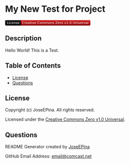 # My New Test for Project
<svg xmlns="http://www.w3.org/2000/svg" xmlns:xlink="http://www.w3.org/1999/xlink" width="278" height="18" role="img" aria-label="License: Creative Commons Zero v1.0 Universal"><title>License: Creative Commons Zero v1.0 Universal</title><linearGradient id="s" x2="0" y2="100%"><stop offset="0"  stop-color="#fff" stop-opacity=".7"/><stop offset=".1" stop-color="#aaa" stop-opacity=".1"/><stop offset=".9" stop-color="#000" stop-opacity=".3"/><stop offset="1"  stop-color="#000" stop-opacity=".5"/></linearGradient><clipPath id="r"><rect width="278" height="18" rx="4" fill="#fff"/></clipPath><g clip-path="url(#r)"><rect width="51" height="18" fill="black"/><rect x="51" width="227" height="18" fill="#ce090a"/><rect width="278" height="18" fill="url(#s)"/></g><g fill="#fff" text-anchor="middle" font-family="Verdana,Geneva,DejaVu Sans,sans-serif" text-rendering="geometricPrecision" font-size="110"><text aria-hidden="true" x="265" y="140" fill="#010101" fill-opacity=".3" transform="scale(.1)" textLength="410">License</text><text x="265" y="130" transform="scale(.1)" fill="#fff" textLength="410">License</text><text aria-hidden="true" x="1635" y="140" fill="#010101" fill-opacity=".3" transform="scale(.1)" textLength="2170">Creative Commons Zero v1.0 Universal</text><text x="1635" y="130" transform="scale(.1)" fill="#fff" textLength="2170">Creative Commons Zero v1.0 Universal</text></g></svg>

## Description
Hello World! This is a Test. 

## Table of Contents

* [License](#license)
* [Questions](#questions)
## License

   Copyright (c) JoseEPina. All rights reserved.
   
   Licensed under the [Creative Commons Zero v1.0 Universal](https://choosealicense.com/licenses/cc0-1.0).
## Questions


README Generator created by [JoseEPina](https://github.com/JoseEPina)

GitHub Email Address: [email@comcast.net](email@comcast.net)

